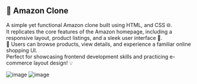 ## 🛒 Amazon Clone

A simple yet functional Amazon clone built using HTML, and CSS 🌐.  
It replicates the core features of the Amazon homepage, including a responsive layout, product listings, and a sleek user interface 🎨.  
🧾 Users can browse products, view details, and experience a familiar online shopping UI.  
Perfect for showcasing frontend development skills and practicing e-commerce layout design! 💡

![image](https://github.com/user-attachments/assets/f49b7db7-4766-4835-8274-f7b60693d85e)
![image](https://github.com/user-attachments/assets/784514f5-2aff-460a-b5fd-e8967bfbf5c2)

